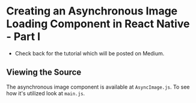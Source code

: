 # Creating an Asynchronous Image Loading Component in React Native - Part I

* Check back for the tutorial which will be posted on Medium.

## Viewing the Source

The asynchronous image component is available at `AsyncImage.js`. To see how it's utilized look at `main.js`.
